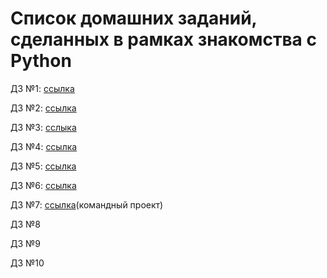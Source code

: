# Список домашних заданий, сделанных в рамках знакомства с Python
ДЗ №1: [ссылка](https://github.com/AntohaG98/PythonDZ1/tree/main)

ДЗ №2: [ссылка](https://github.com/AntohaG98/PythonDZ2)

ДЗ №3: [сслыка](https://github.com/AntohaG98/PythonDZ3/tree/main)

ДЗ №4: [ссылка](https://github.com/AntohaG98/PyrhonDZ4)

ДЗ №5: [ссылка](https://github.com/AntohaG98/PythonDZ5)

ДЗ №6: [ссылка](https://github.com/AntohaG98/PythonDZ6/tree/main)

ДЗ №7: [ссылка](https://github.com/VikramAdytia/GB_seminar_python_calc)(командный проект)

ДЗ №8

ДЗ №9

ДЗ №10

